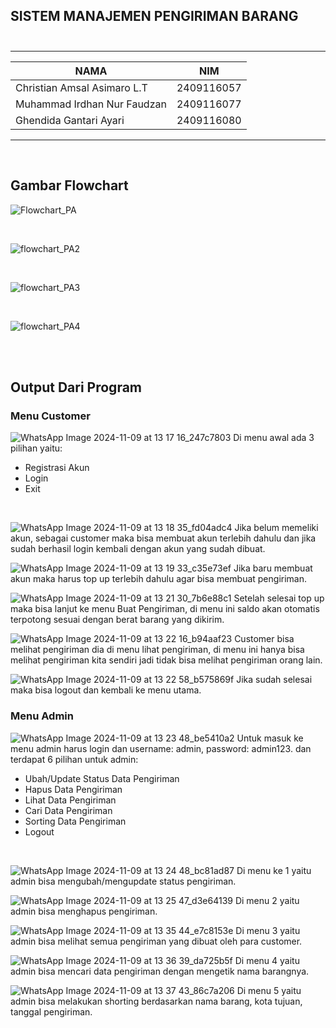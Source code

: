 ## SISTEM MANAJEMEN PENGIRIMAN BARANG <br><br>

--------------------------------------------
|          NAMA               |    NIM     | 
|-----------------------------|------------|            
| Christian Amsal Asimaro L.T | 2409116057 | 
| Muhammad Irdhan Nur Faudzan | 2409116077 | 
| Ghendida Gantari Ayari      | 2409116080 |
--------------------------------------------
<br>

## Gambar Flowchart

![Flowchart_PA](https://github.com/user-attachments/assets/1b0f965b-5701-4925-bf31-b0035a62dc43)

<br>

![flowchart_PA2](https://github.com/user-attachments/assets/498c669e-3ce6-4418-b127-8fbc50019877)

<br>

![flowchart_PA3](https://github.com/user-attachments/assets/2a14e95c-13f6-477a-bc3f-6bd8ea561c51)

<br>

![flowchart_PA4](https://github.com/user-attachments/assets/f5e54d19-5904-4e2d-ba40-551e449b5d69)

<br><br>

## Output Dari Program

### Menu Customer
![WhatsApp Image 2024-11-09 at 13 17 16_247c7803](https://github.com/user-attachments/assets/c1734710-785f-485b-8ec5-1fe1c55359bd)
Di menu awal ada 3 pilihan yaitu:
- Registrasi Akun
- Login
- Exit
<br>

![WhatsApp Image 2024-11-09 at 13 18 35_fd04adc4](https://github.com/user-attachments/assets/7bc561ef-e56c-4a5a-86cf-af4744ad8290)
Jika belum memeliki akun, sebagai customer maka bisa membuat akun terlebih dahulu dan jika sudah berhasil
login kembali dengan akun yang sudah dibuat.
<br>

![WhatsApp Image 2024-11-09 at 13 19 33_c35e73ef](https://github.com/user-attachments/assets/1ca678d6-b7a7-4bda-b85e-492b76b9ee31)
Jika baru membuat akun maka harus top up terlebih dahulu agar bisa membuat pengiriman.
<br>

![WhatsApp Image 2024-11-09 at 13 21 30_7b6e88c1](https://github.com/user-attachments/assets/9486d296-2cfe-4155-8099-8cd64a7be2d7)
Setelah selesai top up maka bisa lanjut ke menu Buat Pengiriman, di menu ini saldo akan otomatis terpotong
sesuai dengan berat barang yang dikirim.
<br>

![WhatsApp Image 2024-11-09 at 13 22 16_b94aaf23](https://github.com/user-attachments/assets/0aada821-0beb-4ef3-85d3-877800b5e539)
Customer bisa melihat pengiriman dia di menu lihat pengiriman, di menu ini hanya bisa melihat pengiriman
kita sendiri jadi tidak bisa melihat pengiriman orang lain.
<br>

![WhatsApp Image 2024-11-09 at 13 22 58_b575869f](https://github.com/user-attachments/assets/a3be9225-7a33-4284-95aa-d3c79f01258f)
Jika sudah selesai maka bisa logout dan kembali ke menu utama.
<br>

### Menu Admin

![WhatsApp Image 2024-11-09 at 13 23 48_be5410a2](https://github.com/user-attachments/assets/e4abe805-a3ad-4a17-a21c-5729a08e1f5b)
Untuk masuk ke menu admin harus login dan username: admin, password: admin123.
dan terdapat 6 pilihan untuk admin:
- Ubah/Update Status Data Pengiriman
- Hapus Data Pengiriman
- Lihat Data Pengiriman
- Cari Data Pengiriman
- Sorting Data Pengiriman
- Logout
<br>

![WhatsApp Image 2024-11-09 at 13 24 48_bc81ad87](https://github.com/user-attachments/assets/7a4194c7-01c6-4802-9115-75f4e15aa198)
Di menu ke 1 yaitu admin bisa mengubah/mengupdate status pengiriman.
<br>

![WhatsApp Image 2024-11-09 at 13 25 47_d3e64139](https://github.com/user-attachments/assets/9f3fa6e7-35b7-4689-aaff-3aeb14a09df8)
Di menu 2 yaitu admin bisa menghapus pengiriman.
<br>

![WhatsApp Image 2024-11-09 at 13 35 44_e7c8153e](https://github.com/user-attachments/assets/7d166c0e-88a7-49a3-afd0-44c7c89ddf08)
Di menu 3 yaitu admin bisa melihat semua pengiriman yang dibuat oleh para customer.
<br>

![WhatsApp Image 2024-11-09 at 13 36 39_da725b5f](https://github.com/user-attachments/assets/b7ece5e5-5886-496f-8846-7dc2697ebbe5)
Di menu 4 yaitu admin bisa mencari data pengiriman dengan mengetik nama barangnya.
<br>

![WhatsApp Image 2024-11-09 at 13 37 43_86c7a206](https://github.com/user-attachments/assets/e4f7a8cf-3dea-40f0-b5e9-84955b5ee2cd)
Di menu 5 yaitu admin bisa melakukan shorting berdasarkan nama barang, kota tujuan, tanggal pengiriman.
<br>



